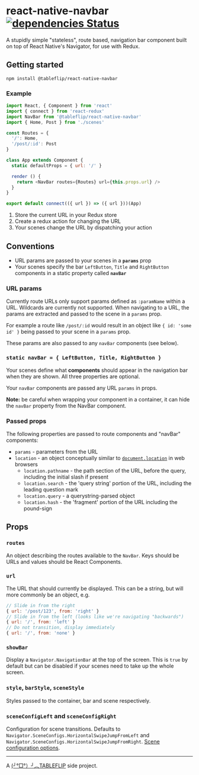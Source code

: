 # react-native-navbar [![dependencies Status](https://david-dm.org/tableflip/react-native-navbar/status.svg)](https://david-dm.org/tableflip/react-native-navbar)

A stupidly simple "stateless", route based, navigation bar component built on top of React Native's Navigator, for use with Redux.

## Getting started

`npm install @tableflip/react-native-navbar`

### Example

```js
import React, { Component } from 'react'
import { connect } from 'react-redux'
import NavBar from '@tableflip/react-native-navbar'
import { Home, Post } from './scenes'

const Routes = {
  '/': Home,
  '/post/:id': Post
}

class App extends Component {
  static defaultProps = { url: '/' }

  render () {
    return <NavBar routes={Routes} url={this.props.url} />
  }
}

export default connect(({ url }) => ({ url }))(App)
```

1. Store the current URL in your Redux store
2. Create a redux action for changing the URL
3. Your scenes change the URL by dispatching your action

## Conventions

* URL params are passed to your scenes in a **`params`** prop
* Your scenes specify the bar `LeftButton`, `Title` and `RightButton` components in a static property called **`navBar`**

### URL params

Currently route URLs only support params defined as `:paramName` within a URL. Wildcards are currently not supported. When navigating to a URL, the params are extracted and passed to the scene in a `params` prop.

For example a route like `/post/:id` would result in an object like `{ id: 'some id' }` being passed to your scene in a `params` prop.

These params are also passed to any `navBar` components (see below).

### `static navBar = { LeftButton, Title, RightButton }`

Your scenes define what **components** should appear in the navigation bar when they are shown. All three properties are optional.

Your `navBar` components are passed any URL `params` in props.

**Note:** be careful when wrapping your component in a container, it can hide the `navBar` property from the NavBar component.

### Passed props

The following properties are passed to route components and "navBar" components:

* `params` - parameters from the URL
* `location` - an object conceptually similar to [`document.location`](https://developer.mozilla.org/en-US/docs/Web/API/Document/location) in web browsers
    * `location.pathname` - the path section of the URL, before the query, including the initial slash if present
    * `location.search` - the 'query string' portion of the URL, including the leading question mark
    * `location.query` - a querystring-parsed object
    * `location.hash` - the 'fragment' portion of the URL including the pound-sign

## Props

### `routes`

An object describing the routes available to the `NavBar`. Keys should be URLs and values should be React Components.

### `url`

The URL that should currently be displayed. This can be a string, but will more commonly be an object, e.g.

```js
// Slide in from the right
{ url: '/post/123', from: 'right' }
// Slide in from the left (looks like we're navigating "backwards")
{ url: '/', from: 'left' }
// Do not transition, display immediately
{ url: '/', from: 'none' }
```

### `showBar`

Display a `Navigator.NavigationBar` at the top of the screen. This is `true` by default but can be disabled if your scenes need to take up the whole screen.

### `style`, `barStyle`, `sceneStyle`

Styles passed to the container, bar and scene respectively.

### `sceneConfigLeft` and `sceneConfigRight`

Configuration for scene transitions. Defaults to `Navigator.SceneConfigs.HorizontalSwipeJumpFromLeft` and `Navigator.SceneConfigs.HorizontalSwipeJumpFromRight`. [Scene configuration options](https://facebook.github.io/react-native/docs/navigator.html#configurescene).

----

A [(╯°□°）╯︵TABLEFLIP](https://tableflip.io) side project.
